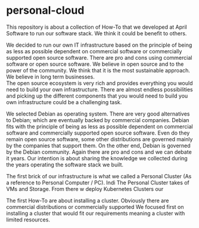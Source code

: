 # personal-cloud
This repository is about a collection of How-To that we developed at April Software to run our software stack. We think it could be benefit to others. 

We decided  to run our own IT infrastructure based on the principle of being as less as possible dependent on commercial software or commercially supported open source software. 
There are pro and cons using commercial software or open source software. We believe in open source and to the power of the community. We think that it is the most sustainable approach. We believe in long term businesses.  
The open source ecosystem is very rich and provides everything you would need to build your own infrastructure. There are almost endless possibilities and picking up the different components that you would need to build you own infrastructure could be a challenging task.

We selected Debian as operating system. There are very good alternatives to Debian; which are eventually backed by commercial companies. Debian fits with the principle of being as less as possible dependent on commercial software and commercially supported open source software. Even do they remain open source software, some other distributions are governed mainly by the companies that support them. On the other end, Debian is governed by the Debian community. Again there are pro and cons and we can debate it years. Our intention is about sharing the knowledge we collected during the years operating the software stack we built.

The first brick of our infrastructure is what we called a Personal Cluster (As a reference to Personal Computer / PC).  Indi
The Personal Cluster takes of VMs and Storage.
From there w deploy Kubernetes Clusters our 

The first How-To are about installing a cluster.
Obviously there are commercial distributions or commercially supported 
We focused first on installing a cluster that would fit our requirements meaning a cluster with limited resources.